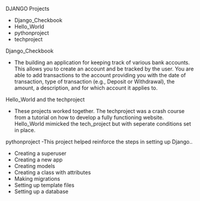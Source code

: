 DJANGO Projects
- Django_Checkbook
- Hello_World
- pythonproject
- techproject




Django_Checkbook
- The building an application for keeping track of various bank accounts. This allows you to create an account and be tracked by the user. You are able to add transactions to the account providing you with the date of transaction, type of transaction (e.g., Deposit or Withdrawal), the amount, a description, and for which account it applies to.

Hello_World and the techproject
- These projects worked together. The techproject was a crash course from a tutorial on how to develop a fully functioning website. Hello_World mimicked the tech_project but with seperate conditions set in place.

pythonproject
-This project helped reinforce the steps in setting up Django..
  
  - Creating a superuser 
  - Creating a new app
  - Creating models
  - Creating a class with attributes
  - Making migrations
  - Setting up template files
  - Setting up a database
  
  
